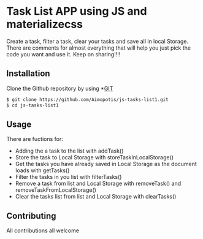 # Task List APP using JS and materializecss 
Create a task, filter a task, clear your tasks and save all in local Storage. There are comments for almost everything that will help you just pick the code you want and use it. Keep on sharing!!!!

## Installation
Clone the Github repository by using 
*[GIT](https://git-scm.com/downloads)
```sh
$ git clone https://github.com/Aimopotis/js-tasks-list1.git
$ cd js-tasks-list1
```
## Usage
There are fuctions for: 

* Adding the a task to the list with addTask()
* Store the task to Local Storage with storeTaskInLocalStorage()
* Get the tasks you have already saved in Local Storage as the document loads with getTasks()
* Filter the tasks in you list with filterTasks()
* Remove a task from list and Local Storage with removeTask() and removeTaskFromLocalStorage()
* Clear the tasks list from list and Local Storage with clearTasks()

## Contributing
All contributions all welcome


